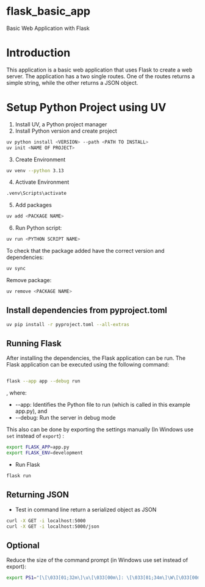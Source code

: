 # flask_basic_app
Basic Web Application with Flask

# Introduction
This application is a basic web application that uses Flask to create a web server. The application has a two single routes. One of the routes returns a simple string, while the other returns a JSON object.


# Setup Python Project using UV

1. Install UV, a Python project manager
2. Install Python version and create project

```bash
uv python install <VERSION> --path <PATH TO INSTALL>
uv init <NAME OF PROJECT>
```

3. Create Environment
```bash
uv venv --python 3.13
```

4. Activate Environment
```bash
.venv\Scripts\activate
```

5. Add packages
```bash
uv add <PACKAGE NAME>	
```

6. Run Python script:
```bash
uv run <PYTHON SCRIPT NAME>
```

To check that the package added have the correct version and dependencies:

```bash
uv sync
```

Remove package:
```bash
uv remove <PACKAGE NAME>
```


## Install dependencies from pyproject.toml

```bash
uv pip install -r pyproject.toml --all-extras
```

## Running Flask
After installing the dependencies, the Flask application can be run. The Flask application can be executed using the following command:


```bash

flask --app app --debug run
```
, where:
- --app: Identifies the Python file to run (which is called in this example app.py), and 
- --debug: Run the server in debug mode

This also can be done by exporting the settings manually (In Windows use `set` instead of `export`) :
```bash
export FLASK_APP=app.py
export FLASK_ENV=development
```

- Run Flask
```bash
flask run
```

## Returning JSON
- Test in command line return a serialized object as JSON
```bash
curl -X GET -i localhost:5000
curl -X GET -i localhost:5000/json
```

## Optional
Reduce the size of the command prompt (in Windows use set instead of export):
```bash
export PS1="[\[\033[01;32m\]\u\[\033[00m\]: \[\033[01;34m\]\W\[\033[00m\]]\$"
```
